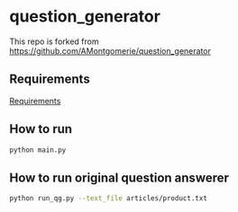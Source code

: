 # question_generator


This repo is forked from https://github.com/AMontgomerie/question_generator


## Requirements

[Requirements](./requirments.md)


## How to run

```bash
python main.py
```



## How to run original question answerer

```bash
python run_qg.py --text_file articles/product.txt
```
